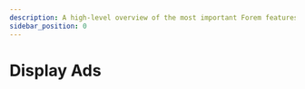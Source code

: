 ```yaml
---
description: A high-level overview of the most important Forem features.
sidebar_position: 0
---
```


# Display Ads
